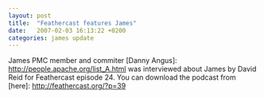 ```yaml
---
layout: post
title:  "Feathercast features James"
date:   2007-02-03 16:13:22 +0200
categories: james update
---
```


James PMC member and commiter [Danny Angus]: http://people.apache.org/list_A.html was interviewed about James by David
Reid for Feathercast episode 24. You can download the podcast from [here]: http://feathercast.org/?p=39

